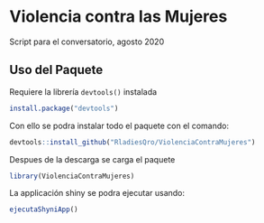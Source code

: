 # Violencia contra las Mujeres
Script para el conversatorio, agosto 2020

## Uso del Paquete
Requiere la librería `devtools()` instalada

```r
install.package("devtools")
```

Con ello se podra instalar todo el paquete con el comando:

```r
devtools::install_github("RladiesQro/ViolenciaContraMujeres")
```

Despues de la descarga se carga el paquete

```r
library(ViolenciaContraMujeres)
```

La applicación shiny se podra ejecutar usando:

```r
ejecutaShyniApp()
```
